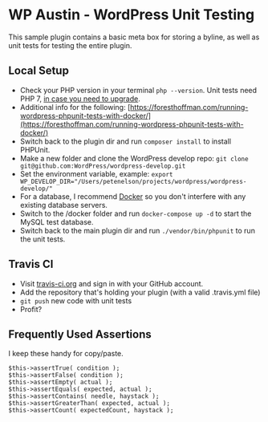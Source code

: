 # WP Austin - WordPress Unit Testing

This sample plugin contains a basic meta box for storing a byline, as well as unit tests for testing the entire plugin.

## Local Setup

* Check your PHP version in your terminal `php --version`. Unit tests need PHP 7, [in case you need to upgrade](https://medium.com/zenchef-tech-and-product/how-to-upgrade-your-version-of-php-to-7-0-on-macos-sierra-e1bfdea55a63).
* Additional info for the following: [https://foresthoffman.com/running-wordpress-phpunit-tests-with-docker/](https://foresthoffman.com/running-wordpress-phpunit-tests-with-docker/)
* Switch back to the plugin dir and run `composer install` to install PHPUnit.
* Make a new folder and clone the WordPress develop repo: `git clone git@github.com:WordPress/wordpress-develop.git`
* Set the environment variable, example: `export WP_DEVELOP_DIR="/Users/petenelson/projects/wordpress/wordpress-develop/"`
* For a database, I recommend [Docker](https://www.docker.com/) so you don't interfere with any existing database servers.
* Switch to the /docker folder and run `docker-compose up -d` to start the MySQL test database.
* Switch back to the main plugin dir and run `./vendor/bin/phpunit` to run the unit tests.

## Travis CI

* Visit [travis-ci.org](https://travis-ci.org) and sign in with your GitHub account.
* Add the repository that's holding your plugin (with a valid .travis.yml file)
* `git push` new code with unit tests
* Profit?

## Frequently Used Assertions

I keep these handy for copy/paste.

```
$this->assertTrue( condition );
$this->assertFalse( condition );
$this->assertEmpty( actual );
$this->assertEquals( expected, actual );
$this->assertContains( needle, haystack );
$this->assertGreaterThan( expected, actual );
$this->assertCount( expectedCount, haystack );
```
